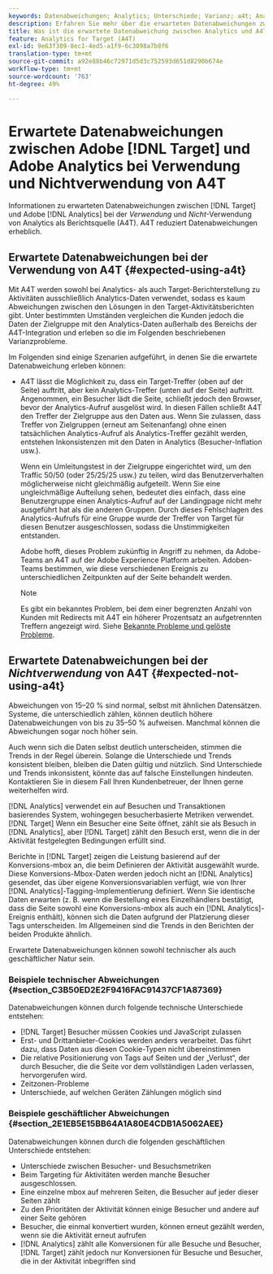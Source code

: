 ```yaml
---
keywords: Datenabweichungen; Analytics; Unterschiede; Varianz; a4t; Analytics für Target; Analytics als Berichtsquelle; Diskrepanzen; Diskrepanz
description: Erfahren Sie mehr über die erwarteten Datenabweichungen zwischen Adobe [!DNL Target] and Analytics when not using Analytics for [!DNL Target] (A4T), wodurch Datenschwankungen vollständig beseitigt werden.
title: Was ist die erwartete Datenabweichung zwischen Analytics und A4T?
feature: Analytics for Target (A4T)
exl-id: 9e63f309-8ec1-4ed5-a1f9-6c3098a7b8f6
translation-type: tm+mt
source-git-commit: a92e88b46c72971d5d3c752593d651d8290b674e
workflow-type: tm+mt
source-wordcount: '763'
ht-degree: 49%

---
```


# Erwartete Datenabweichungen zwischen Adobe [!DNL Target] und Adobe Analytics bei Verwendung und Nichtverwendung von A4T

Informationen zu erwarteten Datenabweichungen zwischen [!DNL Target] und Adobe [!DNL Analytics] bei der *Verwendung* und *Nicht*-Verwendung von Analytics als Berichtsquelle (A4T). A4T reduziert Datenabweichungen erheblich.

## Erwartete Datenabweichungen bei der Verwendung von A4T {#expected-using-a4t}

Mit A4T werden sowohl bei Analytics- als auch Target-Berichterstellung zu Aktivitäten ausschließlich Analytics-Daten verwendet, sodass es kaum Abweichungen zwischen den Lösungen in den Target-Aktivitätsberichten gibt. Unter bestimmten Umständen vergleichen die Kunden jedoch die Daten der Zielgruppe mit den Analytics-Daten außerhalb des Bereichs der A4T-Integration und erleben so die im Folgenden beschriebenen Varianzprobleme.

Im Folgenden sind einige Szenarien aufgeführt, in denen Sie die erwartete Datenabweichung erleben können:

* A4T lässt die Möglichkeit zu, dass ein Target-Treffer (oben auf der Seite) auftritt, aber kein Analytics-Treffer (unten auf der Seite) auftritt. Angenommen, ein Besucher lädt die Seite, schließt jedoch den Browser, bevor der Analytics-Aufruf ausgelöst wird. In diesen Fällen schließt A4T den Treffer der Zielgruppe aus den Daten aus. Wenn Sie zulassen, dass Treffer von Zielgruppen (erneut am Seitenanfang) ohne einen tatsächlichen Analytics-Aufruf als Analytics-Treffer gezählt werden, entstehen Inkonsistenzen mit den Daten in Analytics (Besucher-Inflation usw.).

   Wenn ein Umleitungstest in der Zielgruppe eingerichtet wird, um den Traffic 50/50 (oder 25/25/25 usw.) zu teilen, wird das Benutzerverhalten möglicherweise nicht gleichmäßig aufgeteilt. Wenn Sie eine ungleichmäßige Aufteilung sehen, bedeutet dies einfach, dass eine Benutzergruppe einen Analytics-Aufruf auf der Landingpage nicht mehr ausgeführt hat als die anderen Gruppen. Durch dieses Fehlschlagen des Analytics-Aufrufs für eine Gruppe wurde der Treffer von Target für diesen Benutzer ausgeschlossen, sodass die Unstimmigkeiten entstanden.

   Adobe hofft, dieses Problem zukünftig in Angriff zu nehmen, da Adobe-Teams an A4T auf der Adobe Experience Platform arbeiten. Adoben-Teams bestimmen, wie diese verschiedenen Ereignis zu unterschiedlichen Zeitpunkten auf der Seite behandelt werden.

   >[!NOTE]
   >
   >Es gibt ein bekanntes Problem, bei dem einer begrenzten Anzahl von Kunden mit Redirects mit A4T ein höherer Prozentsatz an aufgetrennten Treffern angezeigt wird. Siehe [Bekannte Probleme und gelöste Probleme](/help/r-release-notes/known-issues-resolved-issues.md#redirect).

## Erwartete Datenabweichungen bei der *Nichtverwendung* von A4T   {#expected-not-using-a4t}

Abweichungen von 15–20 % sind normal, selbst mit ähnlichen Datensätzen. Systeme, die unterschiedlich zählen, können deutlich höhere Datenabweichungen von bis zu 35–50 % aufweisen. Manchmal können die Abweichungen sogar noch höher sein.

Auch wenn sich die Daten selbst deutlich unterscheiden, stimmen die Trends in der Regel überein. Solange die Unterschiede und Trends konsistent bleiben, bleiben die Daten gültig und nützlich. Sind Unterschiede und Trends inkonsistent, könnte das auf falsche Einstellungen hindeuten. Kontaktieren Sie in diesem Fall Ihren Kundenbetreuer, der Ihnen gerne weiterhelfen wird.

[!DNL Analytics] verwendet ein auf Besuchen und Transaktionen basierendes System, wohingegen besucherbasierte Metriken verwendet. [!DNL Target] Wenn ein Besucher eine Seite öffnet, zählt sie als Besuch in [!DNL Analytics], aber [!DNL Target] zählt den Besuch erst, wenn die in der Aktivität festgelegten Bedingungen erfüllt sind.

Berichte in [!DNL Target] zeigen die Leistung basierend auf der Konversions-mbox an, die beim Definieren der Aktivität ausgewählt wurde. Diese Konversions-Mbox-Daten werden jedoch nicht an [!DNL Analytics] gesendet, das über eigene Konversionsvariablen verfügt, wie von Ihrer [!DNL Analytics]-Tagging-Implementierung definiert. Wenn Sie identische Daten erwarten (z. B. wenn die Bestellung eines Einzelhändlers bestätigt, dass die Seite sowohl eine Konversions-mbox als auch ein [!DNL Analytics]-Ereignis enthält), können sich die Daten aufgrund der Platzierung dieser Tags unterscheiden. Im Allgemeinen sind die Trends in den Berichten der beiden Produkte ähnlich.

Erwartete Datenabweichungen können sowohl technischer als auch geschäftlicher Natur sein.

### Beispiele technischer Abweichungen   {#section_C3B50ED2E2F9416FAC91437CF1A87369}

Datenabweichungen können durch folgende technische Unterschiede entstehen:

* [!DNL Target] Besucher müssen Cookies und JavaScript zulassen
* Erst- und Drittanbieter-Cookies werden anders verarbeitet. Das führt dazu, dass Daten aus diesen Cookie-Typen nicht übereinstimmen
* Die relative Positionierung von Tags auf Seiten und der „Verlust“, der durch Besucher, die die Seite vor dem vollständigen Laden verlassen, hervorgerufen wird.
* Zeitzonen-Probleme
* Unterschiede, auf welchen Geräten Zählungen möglich sind

### Beispiele geschäftlicher Abweichungen   {#section_2E1EB5E15BB64A1A80E4CDB1A5062AEE}

Datenabweichungen können durch die folgenden geschäftlichen Unterschiede entstehen:

* Unterschiede zwischen Besucher- und Besuchsmetriken
* Beim Targeting für Aktivitäten werden manche Besucher ausgeschlossen.
* Eine einzelne mbox auf mehreren Seiten, die Besucher auf jeder dieser Seiten zählt
* Zu den Prioritäten der Aktivität können einige Besucher und andere auf einer Seite gehören
* Besucher, die einmal konvertiert wurden, können erneut gezählt werden, wenn sie die Aktivität erneut aufrufen
* [!DNL Analytics] zählt alle Konversionen für alle Besuche und Besucher, [!DNL Target] zählt jedoch nur Konversionen für Besuche und Besucher, die in der Aktivität inbegriffen sind
